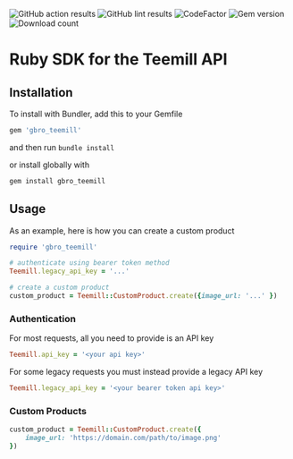 ![GitHub action results](https://github.com/G-Bro/teemill-ruby-sdk/actions/workflows/ruby.yml/badge.svg)
![GitHub lint results](https://github.com/G-Bro/teemill-ruby-sdk/actions/workflows/lint.yml/badge.svg)
![CodeFactor](https://www.codefactor.io/repository/github/g-bro/teemill-ruby-sdk/badge)
![Gem version](https://img.shields.io/gem/v/gbro_teemill)
![Download count](https://img.shields.io/gem/dv/gbro_teemill/stable)

# Ruby SDK for the Teemill API

## Installation

To install with Bundler, add this to your Gemfile

```bash
gem 'gbro_teemill'
```
and then run `bundle install`

or install globally with
```bash
gem install gbro_teemill
```

## Usage

As an example, here is how you can create a custom product
```ruby
require 'gbro_teemill'

# authenticate using bearer token method
Teemill.legacy_api_key = '...'

# create a custom product
custom_product = Teemill::CustomProduct.create({image_url: '...' })
```

### Authentication

For most requests, all you need to provide is an API key

```ruby
Teemill.api_key = '<your api key>'
```

For some legacy requests you must instead provide a legacy API key

```ruby
Teemill.legacy_api_key = '<your bearer token api key>'
```

### Custom Products

```ruby
custom_product = Teemill::CustomProduct.create({
    image_url: 'https://domain.com/path/to/image.png'
})
```
